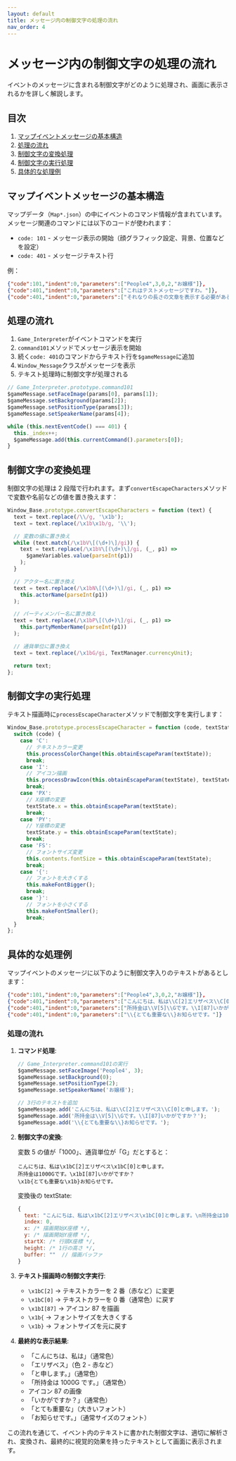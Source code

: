 ```yaml
---
layout: default
title: メッセージ内の制御文字の処理の流れ
nav_order: 4
---
```


# メッセージ内の制御文字の処理の流れ

イベントのメッセージに含まれる制御文字がどのように処理され、画面に表示されるかを詳しく解説します。

## 目次

1. [マップイベントメッセージの基本構造](#マップイベントメッセージの基本構造)
2. [処理の流れ](#処理の流れ)
3. [制御文字の変換処理](#制御文字の変換処理)
4. [制御文字の実行処理](#制御文字の実行処理)
5. [具体的な処理例](#具体的な処理例)

## マップイベントメッセージの基本構造

マップデータ（`Map*.json`）の中にイベントのコマンド情報が含まれています。メッセージ関連のコマンドには以下のコードが使われます：

- `code: 101` - メッセージ表示の開始（顔グラフィック設定、背景、位置などを設定）
- `code: 401` - メッセージテキスト行

例：

```json
{"code":101,"indent":0,"parameters":["People4",3,0,2,"お嬢様"]},
{"code":401,"indent":0,"parameters":["これはテストメッセージですわ。"]},
{"code":401,"indent":0,"parameters":["それなりの長さの文章を表示する必要があるんですの。"]}
```

## 処理の流れ

1. `Game_Interpreter`がイベントコマンドを実行
2. `command101`メソッドでメッセージ表示を開始
3. 続く`code: 401`のコマンドからテキスト行を`$gameMessage`に追加
4. `Window_Message`クラスがメッセージを表示
5. テキスト処理時に制御文字が処理される

```javascript
// Game_Interpreter.prototype.command101
$gameMessage.setFaceImage(params[0], params[1]);
$gameMessage.setBackground(params[2]);
$gameMessage.setPositionType(params[3]);
$gameMessage.setSpeakerName(params[4]);

while (this.nextEventCode() === 401) {
  this._index++;
  $gameMessage.add(this.currentCommand().parameters[0]);
}
```

## 制御文字の変換処理

制御文字の処理は 2 段階で行われます。まず`convertEscapeCharacters`メソッドで変数や名前などの値を置き換えます：

```javascript
Window_Base.prototype.convertEscapeCharacters = function (text) {
  text = text.replace(/\\/g, '\x1b');
  text = text.replace(/\x1b\x1b/g, '\\');

  // 変数の値に置き換え
  while (text.match(/\x1bV\[(\d+)\]/gi)) {
    text = text.replace(/\x1bV\[(\d+)\]/gi, (_, p1) =>
      $gameVariables.value(parseInt(p1))
    );
  }

  // アクター名に置き換え
  text = text.replace(/\x1bN\[(\d+)\]/gi, (_, p1) =>
    this.actorName(parseInt(p1))
  );

  // パーティメンバー名に置き換え
  text = text.replace(/\x1bP\[(\d+)\]/gi, (_, p1) =>
    this.partyMemberName(parseInt(p1))
  );

  // 通貨単位に置き換え
  text = text.replace(/\x1bG/gi, TextManager.currencyUnit);

  return text;
};
```

## 制御文字の実行処理

テキスト描画時に`processEscapeCharacter`メソッドで制御文字を実行します：

```javascript
Window_Base.prototype.processEscapeCharacter = function (code, textState) {
  switch (code) {
    case 'C':
      // テキストカラー変更
      this.processColorChange(this.obtainEscapeParam(textState));
      break;
    case 'I':
      // アイコン描画
      this.processDrawIcon(this.obtainEscapeParam(textState), textState);
      break;
    case 'PX':
      // X座標の変更
      textState.x = this.obtainEscapeParam(textState);
      break;
    case 'PY':
      // Y座標の変更
      textState.y = this.obtainEscapeParam(textState);
      break;
    case 'FS':
      // フォントサイズ変更
      this.contents.fontSize = this.obtainEscapeParam(textState);
      break;
    case '{':
      // フォントを大きくする
      this.makeFontBigger();
      break;
    case '}':
      // フォントを小さくする
      this.makeFontSmaller();
      break;
  }
};
```

## 具体的な処理例

マップイベントのメッセージに以下のように制御文字入りのテキストがあるとします：

```json
{"code":101,"indent":0,"parameters":["People4",3,0,2,"お嬢様"]},
{"code":401,"indent":0,"parameters":["こんにちは、私は\\C[2]エリザベス\\C[0]と申します。"]},
{"code":401,"indent":0,"parameters":["所持金は\\V[5]\\Gです。\\I[87]いかがですか？"]},
{"code":401,"indent":0,"parameters":["\\{とても重要な\\}お知らせです。"]}
```

### 処理の流れ

1. **コマンド処理**:

   ```javascript
   // Game_Interpreter.command101の実行
   $gameMessage.setFaceImage('People4', 3);
   $gameMessage.setBackground(0);
   $gameMessage.setPositionType(2);
   $gameMessage.setSpeakerName('お嬢様');

   // 3行のテキストを追加
   $gameMessage.add('こんにちは、私は\\C[2]エリザベス\\C[0]と申します。');
   $gameMessage.add('所持金は\\V[5]\\Gです。\\I[87]いかがですか？');
   $gameMessage.add('\\{とても重要な\\}お知らせです。');
   ```

2. **制御文字の変換**:

   変数 5 の値が「1000」、通貨単位が「G」だとすると：

   ```
   こんにちは、私は\x1bC[2]エリザベス\x1bC[0]と申します。
   所持金は1000Gです。\x1bI[87]いかがですか？
   \x1b{とても重要な\x1b}お知らせです。
   ```

   変換後の textState:

   ```javascript
   {
     text: "こんにちは、私は\x1bC[2]エリザベス\x1bC[0]と申します。\n所持金は1000Gです。\x1bI[87]いかがですか？\n\x1b{とても重要な\x1b}お知らせです。",
     index: 0,
     x: /* 描画開始X座標 */,
     y: /* 描画開始Y座標 */,
     startX: /* 行頭X座標 */,
     height: /* 1行の高さ */,
     buffer: ""  // 描画バッファ
   }
   ```

3. **テキスト描画時の制御文字実行**:

   - `\x1bC[2]` → テキストカラーを 2 番（赤など）に変更
   - `\x1bC[0]` → テキストカラーを 0 番（通常色）に戻す
   - `\x1bI[87]` → アイコン 87 を描画
   - `\x1b{` → フォントサイズを大きくする
   - `\x1b}` → フォントサイズを元に戻す

4. **最終的な表示結果**:

   - 「こんにちは、私は」（通常色）
   - 「エリザベス」（色 2 - 赤など）
   - 「と申します。」（通常色）
   - 「所持金は 1000G です。」（通常色）
   - アイコン 87 の画像
   - 「いかがですか？」（通常色）
   - 「とても重要な」（大きいフォント）
   - 「お知らせです。」（通常サイズのフォント）

この流れを通じて、イベント内のテキストに書かれた制御文字は、適切に解析され、変換され、最終的に視覚的効果を持ったテキストとして画面に表示されます。
